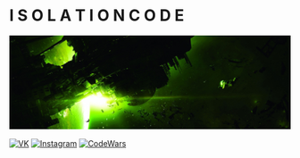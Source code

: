 # I S O L A T I O N    C O D E  
[![An old rock in the desert](/assets/alien.jpg)](https://github.com/TekkenThug)

[![VK](https://img.shields.io/badge/VK-Profile-blue)](https://vk.com/tekken_thug7)
[![Instagram](https://img.shields.io/badge/LinkedIn-Profile-informational?style=flat&logo=linkedin&logoColor=white&color=0D76A8)](https://www.instagram.com/tekken_thug7/)
[![CodeWars](https://img.shields.io/badge/CodePen-Profile-informational?style=flat)](https://www.codewars.com/users/Tekken_thug)
<!--
**TekkenThug/TekkenThug** is a ✨ _special_ ✨ repository because its `README.md` (this file) appears on your GitHub profile.

Here are some ideas to get you started:

- 🔭 I’m currently working on ...
- 🌱 I’m currently learning ...
- 👯 I’m looking to collaborate on ...
- 🤔 I’m looking for help with ...
- 💬 Ask me about ...
- 📫 How to reach me: ...
- 😄 Pronouns: ...
- ⚡ Fun fact: ...
-->
